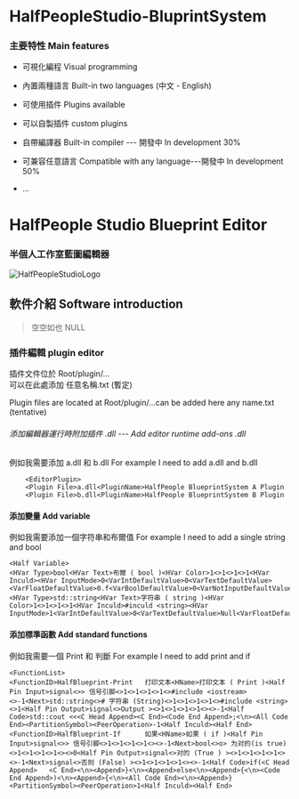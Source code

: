 # HalfPeopleStudio-BluprintSystem
### 主要特性  Main features

- 可視化編程            Visual programming
- 內置兩種語言         Built-in two languages (中文 - English)
- 可使用插件             Plugins available
- 可以自製插件          custom plugins

- 自帶編譯器             Built-in compiler  --- 開發中 In development 30%
- 可兼容任意語言      Compatible with any language---開發中 In development 50%
- ... 

# HalfPeople Studio Blueprint Editor
### 半個人工作室藍圖編輯器

![HalfPeopleStudioLogo](mf_file/aaaat.png)


## 軟件介紹  Software introduction
>空空如也
>NULL

### 插件編輯 plugin editor

插件文件位於  Root/plugin/...  
可以在此處添加 任意名稱.txt (暫定)

Plugin files are located at Root/plugin/...can
be added here  any name.txt (tentative)

###### 添加編輯器運行時附加插件 .dll     --- Add editor runtime add-ons .dll
例如我需要添加 a.dll 和 b.dll
For example I need to add a.dll and b.dll
```
    <EditorPlugin>
    <Plugin File>a.dll<PluginName>HalfPeople BlueprintSystem A Plugin
    <Plugin File>b.dll<PluginName>HalfPeople BlueprintSystem B Plugin
```
#### 添加變量 Add variable
例如我需要添加一個字符串和布爾值
For example I need to add a single string and bool
```
<Half Variable>
<HVar Type>bool<HVar Text>布爾 ( bool )<HVar Color>1<>1<>1<>1<HVar Inculd><HVar InputMode>0<VarIntDefaultValue>0<VarTextDefaultValue><VarFloatDefaultValue>0.f<VarBoolDefaultValue>0<VarNotInputDefaultValue>
<HVar Type>std::string<HVar Text>字符串 ( string )<HVar Color>1<>1<>1<>1<HVar Inculd>#inculd <string><HVar InputMode>1<VarIntDefaultValue>0<VarTextDefaultValue>Null<VarFloatDefaultValue>0.f<VarBoolDefaultValue>0<VarNotInputDefaultValue>
```

#### 添加標準函數 Add standard functions
例如我需要一個 Print 和 判斷
For example I need to add print and if
```
<FunctionList>
<FunctionID>HalfBlueprint-Print   打印文本<HName>打印文本 ( Print )<Half Pin Input>signal<>> 信号引脚<>1<>1<>1<>1<>#include <iostream><>-1<Next>std::string<># 字符串 (String)<>1<>1<>1<>1<>#include <string><>1<Half Pin Output>signal<>Output ><>1<>1<>1<>1<><>-1<Half Code>std::cout <<<C Head Append><C End><Code End Append>;<\n><All Code End><PartitionSymbol><PeerOperation>-1<Half Inculd><Half End>
<FunctionID>HalfBlueprint-If      如果<HName>如果 ( if )<Half Pin Input>signal<>> 信号引脚<>1<>1<>1<>1<><>-1<Next>bool<>o> 为对的(is true) <>1<>1<>1<>1<><>0<Half Pin Output>signal<>对的 (True ) ><>1<>1<>1<>1<><>-1<Next>signal<>否则 (False) ><>1<>1<>1<>1<><>-1<Half Code>if(<C Head Append>	<C End><\n><Append>}<\n><Append>else<\n><Append>{<\n><Code End Append>)<\n><Append>{<\n><All Code End><\n><Append>}<PartitionSymbol><PeerOperation>1<Half Inculd><Half End>
```
